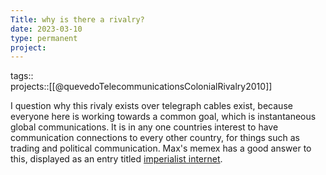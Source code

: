 ```yaml
---
Title: why is there a rivalry?
date: 2023-03-10
type: permanent
project:
---
```


tags::  
projects::[[@quevedoTelecommunicationsColonialRivalry2010]]

I question why this rivaly exists over telegraph cables exist, because everyone here is working towards a common goal, which is instantaneous global communications. It is in any one countries interest to have communication connections to every other country, for things such as trading and political communication. Max's memex has a good answer to this, displayed as an entry titled [imperialist internet](https://maxthebeast300.github.io/Hist1900memex/thoughts/atomicNotes/Imperialist_internet/).


